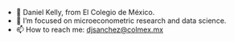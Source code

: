 - 👋 Daniel Kelly, from El Colegio de México.
- 👀 I’m focused on microeconometric research and data science.
- 📫 How to reach me: djsanchez@colmex.mx

<!---
dkelly23/dkelly23 is a ✨ special ✨ repository because its `README.md` (this file) appears on your GitHub profile.
You can click the Preview link to take a look at your changes.
--->
